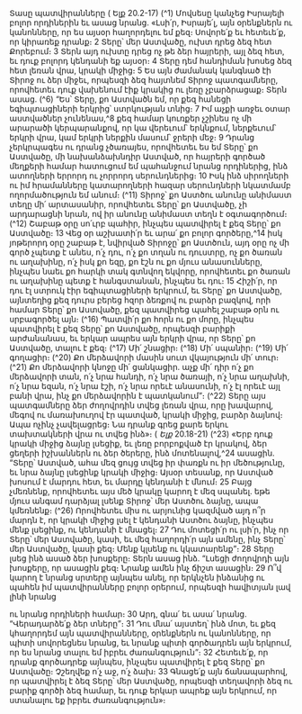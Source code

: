 
Տասը պատվիրանները
( Ելք 20.2-17)
(^1) Մովսեսը կանչեց Իսրայելի բոլոր որդիներին եւ ասաց նրանց. «Լսի՛ր, Իսրայե՛լ, այն օրենքներն ու կանոնները, որ ես
այսօր հաղորդելու եմ քեզ։ Սովորե՛ք եւ հետեւե՛ք, որ կիրառեք դրանք։ 2 Տերը՝ մեր Աստվածը, ուխտ դրեց ձեզ հետ
Քորեբում։ 3 Տերն այդ ուխտը դրեց ոչ թե ձեր հայրերի, այլ ձեզ հետ, եւ դուք բոլորդ կենդանի եք այսօր։ 4 Տերը դեմ
հանդիման խոսեց ձեզ հետ լեռան վրա, կրակի միջից։ 5 Ես այն ժամանակ կանգնած էի Տիրոջ ու ձեր միջեւ, որպեսզի ձեզ
հայտնեմ Տիրոջ պատգամները, որովհետեւ դուք վախենում էիք կրակից ու լեռը չբարձրացաք։ Տերն ասաց.
(^6) “Ես՝ Տերը, քո Աստվածն եմ, որ քեզ հանեցի եգիպտացիների երկրից՝ ստրկության տնից։ 7 Իմ աչքի առջեւ օտար
աստվածներ չունենաս,^8 քեզ համար կուռքեր չշինես ոչ մի արարածի կերպարանքով, որ կա վերեւում՝ երկնքում,
ներքեւում՝ երկրի վրա, կամ երկրի ներքին մասում՝ ջրերի մեջ։ 9 Դրանց չերկրպագես ու դրանց չծառայես, որովհետեւ ես
եմ Տերը՝ քո Աստվածը, մի նախանձախնդիր Աստված, որ հայրերի գործած մեղքերի համար հատուցում եմ պահանջում
նրանց որդիներից, ինձ ատողների երրորդ ու չորրորդ սերունդներից։ 10 Իսկ ինձ սիրողների ու իմ հրամանները
կատարողների հազար սերունդների նկատմամբ ողորմածություն եմ անում։
(^11) Տիրոջ՝ քո Աստծու անունը անիմաստ տեղը մի՛ արտասանիր, որովհետեւ Տերը՝ քո Աստվածը, չի արդարացնի նրան,
ով իր անունը անիմաստ տեղն է օգտագործում։
(^12) Շաբաթ օրը սո՛ւրբ պահիր, ինչպես պատվիրել է քեզ Տերը՝ քո Աստվածը։ 13 Վեց օր աշխատի՛ր եւ արա՛ քո բոլոր
գործերը,^14 իսկ յոթերորդ օրը շաբաթ է, նվիրված Տիրոջը՝ քո Աստծուն, այդ օրը ոչ մի գործ չպետք է անես, ո՛չ դու, ո՛չ քո
տղան ու դուստրը, ոչ քո ծառան ու աղախինը, ո՛չ իսկ քո եզը, քո էշն ու քո մյուս անասունները, ինչպես նաեւ քո հարկի
տակ գտնվող եկվորը, որովհետեւ քո ծառան ու աղախինը պետք է հանգստանան, ինչպես եւ դու։ 15 Հիշի՛ր, որ դու էլ
ստրուկ էիր եգիպտացիների երկրում, եւ Տերը՝ քո Աստվածը, այնտեղից քեզ դուրս բերեց հզոր ձեռքով ու բարձր բազկով,
որի համար Տերը՝ քո Աստվածը, քեզ պատվիրեց պահել շաբաթ օրն ու սրբագործել այն։
(^16) Պատվի՛ր քո հորն ու քո մորը, ինչպես պատվիրել է քեզ Տերը՝ քո Աստվածը, որպեսզի բարիքի արժանանաս, եւ
երկար ապրես այն երկրի վրա, որ Տերը՝ քո Աստվածը, տալու է քեզ։
(^17) Մի՛ շնացիր։
(^18) Մի՛ սպանիր։
(^19) Մի՛ գողացիր։
(^20) Քո մերձավորի մասին սուտ վկայություն մի՛ տուր։
(^21) Քո մերձավորի կնոջը մի՛ ցանկացիր. աչք մի՛ դիր ո՛չ քո մերձավորի տան, ո՛չ նրա հանդի, ո՛չ նրա ծառայի, ո՛չ նրա
աղախնի, ո՛չ նրա եզան, ո՛չ նրա էշի, ո՛չ նրա որեւէ անասունի, ո՛չ էլ որեւէ այլ բանի վրա, ինչ քո մերձավորին է
պատկանում”։
(^22) Տերը այս պատգամները ձեր ժողովրդին տվեց լեռան վրա, որը խավարով, մեգով ու մառախուղով էր պատված,
կրակի միջից, բարձր ձայնով։ Ապա ոչինչ չավելացրեց։ Նա դրանք գրեց քարե երկու տախտակների վրա ու տվեց ինձ»։
( _Ելք_ 20.18-21)
(^23) «Երբ դուք կրակի միջից ձայնը լսեցիք, եւ լեռը բորբոքված էր կրակով, ձեր ցեղերի իշխաններն ու ձեր ծերերը, ինձ
մոտենալով,^24 ասացին. “Տերը՝ Աստված, ահա մեզ ցույց տվեց իր փառքն ու իր մեծությունը, եւ նրա ձայնը լսեցինք կրակի
միջից։ Այսօր տեսանք, որ Աստված խոսում է մարդու հետ, եւ մարդը կենդանի է մնում։ 25 Բայց չմեռնենք, որովհետեւ այս
մեծ կրակը կարող է մեզ սպանել. եթե մյուս անգամ դարձյալ լսենք Տիրոջ՝ մեր Աստծու ձայնը, ապա կմեռնենք։
(^26) Որովհետեւ միս ու արյունից կազմված այդ ո՞ր մարդն է, որ կրակի միջից լսել է կենդանի Աստծու ձայնը, ինչպես մենք
լսեցինք, ու կենդանի է մնացել։ 27 Դու մոտեցի՛ր ու լսի՛ր, ինչ որ Տերը՝ մեր Աստվածը, կասի, եւ մեզ հաղորդի՛ր այն ամենը,
ինչ Տերը՝ մեր Աստվածը, կասի քեզ։ Մենք կլսենք ու կկատարենք”։ 28 Տերը լսեց ինձ ասած ձեր խոսքերը։ Տերն ասաց
ինձ. “Լսեցի ժողովրդի այն խոսքերը, որ ասացին քեզ։ Նրանք ամեն ինչ ճիշտ ասացին։ 29 Ո՞վ կարող է նրանց սրտերը
այնպես անել, որ երկնչեն ինձանից ու պահեն իմ պատվիրանները բոլոր օրերում, որպեսզի հավիտյան լավ լինի նրանց


ու նրանց որդիների համար։ 30 Արդ, գնա՛ եւ ասա՛ նրանց. “Վերադարձե՛ք ձեր տները”։ 31 Դու մնա՛ այստեղ՝ ինձ մոտ, եւ
քեզ կհաղորդեմ այն պատվիրանները, օրենքներն ու կանոնները, որ պիտի սովորեցնես նրանց, եւ նրանք պիտի
գործադրեն այն երկրում, որ ես նրանց տալու եմ իբրեւ ժառանգություն”։ 32 Հետեւե՛ք, որ դրանք գործադրեք այնպես,
ինչպես պատվիրել է քեզ Տերը՝ քո Աստվածը։ Չշեղվեք ո՛չ աջ, ո՛չ ձախ։ 33 Գնացե՛ք այն ճանապարհով, որ պատվիրել է
ձեզ Տերը՝ մեր Աստվածը, որպեսզի տեղավորի ձեզ ու բարիք գործի ձեզ համար, եւ դուք երկար ապրեք այն երկրում, որ
ստանալու եք իբրեւ ժառանգություն»։
